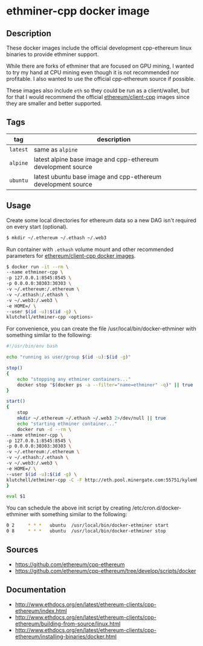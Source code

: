 # ethminer-cpp docker image

## Description

These docker images include the official development cpp-ethereum linux binaries to provide ethminer support.

While there are forks of ethminer that are focused on GPU mining, I wanted to try my hand at CPU mining
even though it is not recommended nor profitable. I also wanted to use the official cpp-ethereum source if possible.

These images also include `eth` so they could be run as a client/wallet, but for that I would recommend the official
[ethereum/client-cpp](https://hub.docker.com/r/ethereum/client-cpp/) images since they are smaller and better supported.

## Tags

|tag|description|
| --- | --- |
|`latest`|same as `alpine`|
|`alpine`|latest alpine base image and cpp-ethereum development source|
|`ubuntu`|latest ubuntu base image and cpp-ethereum development source|

## Usage

Create some local directories for ethereum data so a new DAG isn't required on every start (optional).
```bash
$ mkdir ~/.ethereum ~/.ethash ~/.web3
```

Run container with `.ethash` volume mount and other recommended parameters for [ethereum/client-cpp docker images](http://www.ethdocs.org/en/latest/ethereum-clients/cpp-ethereum/installing-binaries/docker.html).
```bash
$ docker run -it --rm \
--name ethminer-cpp \
-p 127.0.0.1:8545:8545 \
-p 0.0.0.0:30303:30303 \
-v ~/.ethereum:/.ethereum \
-v ~/.ethash:/.ethash \
-v ~/.web3:/.web3 \
-e HOME=/ \
--user $(id -u):$(id -g) \
klutchell/ethminer-cpp <options>
```

For convenience, you can create the file /usr/local/bin/docker-ethminer with something similar to the following:
```bash
#!/usr/bin/env bash

echo "running as user/group $(id -u):$(id -g)"

stop()
{
	echo "stopping any ethminer containers..."
	docker stop "$(docker ps -a --filter="name=ethminer" -q)" || true
}

start()
{
	stop
	mkdir ~/.ethereum ~/.ethash ~/.web3 2>/dev/null || true
	echo "starting ethminer container..."
	docker run -d --rm \
--name ethminer-cpp \
-p 127.0.0.1:8545:8545 \
-p 0.0.0.0:30303:30303 \
-v ~/.ethereum:/.ethereum \
-v ~/.ethash:/.ethash \
-v ~/.web3:/.web3 \
-e HOME=/ \
--user $(id -u):$(id -g) \
klutchell/ethminer-cpp -C -F http://eth.pool.minergate.com:55751/kylemharding@gmail.com --disable-submit-hashrate
}

eval $1
```

You can schedule the above init script by creating /etc/cron.d/docker-ethminer with something similar to the following:
```bash
0 2     * * *   ubuntu  /usr/local/bin/docker-ethminer start
0 8     * * *   ubuntu  /usr/local/bin/docker-ethminer stop
```

## Sources

* https://github.com/ethereum/cpp-ethereum
* https://github.com/ethereum/cpp-ethereum/tree/develop/scripts/docker

## Documentation

* http://www.ethdocs.org/en/latest/ethereum-clients/cpp-ethereum/index.html
* http://www.ethdocs.org/en/latest/ethereum-clients/cpp-ethereum/building-from-source/linux.html
* http://www.ethdocs.org/en/latest/ethereum-clients/cpp-ethereum/installing-binaries/docker.html